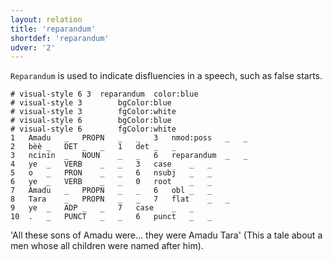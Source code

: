 ```yaml
---
layout: relation
title: 'reparandum'
shortdef: 'reparandum'
udver: '2'
---
```


`Reparandum` is used to indicate disfluencies in a speech, such as false starts.

~~~ conllu
# visual-style 6 3	reparandum	color:blue
# visual-style 3        bgColor:blue
# visual-style 3        fgColor:white
# visual-style 6        bgColor:blue
# visual-style 6        fgColor:white
1	Amadu	_	PROPN	_	_	3	nmod:poss	_	_
2	bèè	_	DET	_	_	1	det	_	_
3	ncinin	_	NOUN	_	_	6	reparandum	_	_
4	ye	_	VERB	_	_	3	case	_	_
5	o	_	PRON	_	_	6	nsubj	_	_
6	ye	_	VERB	_	_	0	root	_	_
7	Amadu	_	PROPN	_	_	6	obl	_	_
8	Tara	_	PROPN	_	_	7	flat	_	_
9	ye	_	ADP	_	_	7	case	_	_
10	.	_	PUNCT	_	_	6	punct	_	_

~~~
'All these sons of Amadu were... they were Amadu Tara' (This a tale about a men whose all children were named after him).
<!-- Interlanguage links updated Út zář 29 20:23:43 CEST 2020 -->
